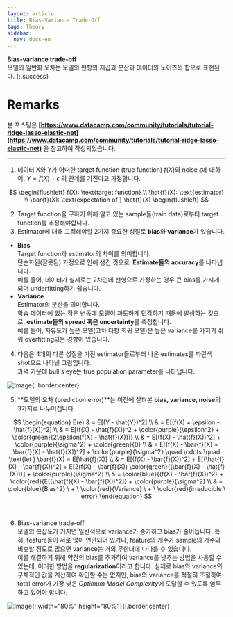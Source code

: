 ```yaml
---
layout: article
title: Bias-Variance Trade-Off
tags: Theory
sidebar:
  nav: docs-en
---
```


**Bias-variance trade-off** <br> 모델의 일반화 오차는 모델의 편향의 제곱과 분산과 데이터의 노이즈의 합으로 표현된다.
{:.success}

<!-- more -->

# Remarks
본 포스팅은 **[https://www.datacamp.com/community/tutorials/tutorial-ridge-lasso-elastic-net](https://www.datacamp.com/community/tutorials/tutorial-ridge-lasso-elastic-net)** 을 참고하여 작성되었습니다.

---

1. 데이터 X와 Y가 어떠한 target function (true function) $f(X)$와 noise $\epsilon$에 대하여, $Y = f(X) + \epsilon$ 의 관계를 가진다고 가정합니다. <br>

$$
\begin{flushleft}
f(X): \text{target function} \\
\hat{f}(X): \text{estimator} \\
\bar{f}(X): \text{expectation of } \hat{f}(X)
\begin{flushleft}
$$

2. Target function을 구하기 위해 알고 있는 sample들(train data)로부터 target function를 추정해야합니다.
3. Estimator에 대해 고려해야할 2가지 중요한 성질로 **bias**와 **variance**가 있습니다.
- **Bias** <br>
Target function과 estimator의 차이를 의미합니다. <br>
단순화된(잘못된) 가정으로 인해 생긴 것으로, **Estimate들의 accuracy**를 나타냅니다. <br>
예를 들어, 데이터가 실제로는 2차인데 선형으로 가정하는 경우 큰 bias를 가지게 되며 underfitting하기 쉽습니다. <br>
- **Variance** <br>
Estimator의 분산을 의미합니다. <br>
학습 데이터에 있는 작은 변동에 모델이 과도하게 민감하기 때문에 발생하는 것으로, **estimate들의 spread 혹은 uncertainty**를 측정합니다. <br>
예를 들어, 자유도가 높은 모델(고차 다항 회귀 모델)은 높은 variance를 가지기 쉬워 overfitting되는 경향이 있습니다. <br>

4. 다음은 4개의 다른 성질을 가진 estimator들로부터 나온 estimates를 파란색 shot으로 나타낸 그림입니다. <br>
과녁 가운데 bull's eye는 true population parameter를 나타냅니다. <br>

![Image](https://res.cloudinary.com/dyd911kmh/image/upload/f_auto,q_auto:best/v1543418451/bias_vs_variance_swxhxx.jpg){:.border.center}

5. **모델의 오차 (prediction error)**는 이전에 살펴본 **bias, variance, noise**의 3가지로 나누어집니다. <br>

$$
\begin{equation}
E(e) & = E[(Y - \hat{Y})^2] \\
 & = E[(f(X) + \epsilon - \hat{f}(X))^2] \\
 & = E[(f(X) - \hat{f}(X))^2 + \color{purple}{\epsilon^2} + \color{green}{2\epsilon(f(X) - \hat{f}(X))]} \\
 & = E[(f(X) - \hat{f}(X))^2] + \color{purple}{\sigma^2} + \color{green}{0} \\
 & = E[(f(X) - \bar{f}(X) + \bar{f}(X) - \hat{f}(X))^2] + \color{purple}{\sigma^2} \quad \cdots \quad \text{let } \bar{f}(X) = E[\hat{f}(X)] \\
 & = E[(f(X) - \bar{f}(X))^2] + E[(\hat{f}(X) - \bar{f}(X))^2] + E[2(f(X) - \bar{f}(X)) \color{green}{(\bar{f}(X) - \hat{f}(X))}] + \color{purple}{\sigma^2} \\
 & = \color{blue}{(f(X) - \bar{f}(X))^2} + \color{red}{E[(\hat{f}(X) - \bar{f}(X))^2]} + \color{purple}{\sigma^2} \\
 & = \color{blue}{Bias^2} \ + \ \color{red}{Variance} \ + \ \color{red}{irreducible \ error}
\end{equation}
$$

<br>


6. Bias-variance trade-off <br>
모델의 복잡도가 커지면 일반적으로 variance가 증가하고 bias가 줄어듭니다. 특히, feature들이 서로 많이 연관되어 있거나, feature의 개수가 sample의 개수와 비슷할 정도로 많으면 variance는 거의 무한대에 다다를 수 있습니다. <br>
이를 해결하기 위해 약간의 bias를 추가하여 variance를 낮추는 방법을 사용할 수 있는데, 이러한 방법을 **regularization**이라고 합니다. 실제로 bias와 variance의 구체적인 값을 계산하여 확인할 수는 없지만, bias와 variance를 적절히 조절하여 total error가 가장 낮은 *Optimum Model Complexity*에 도달할 수 있도록 염두하고 있어야 합니다.

![Image](https://res.cloudinary.com/dyd911kmh/image/upload/f_auto,q_auto:best/v1543418451/tradeoff_sevifm.png){: width="80%" height="80%"}{:.border.center}
